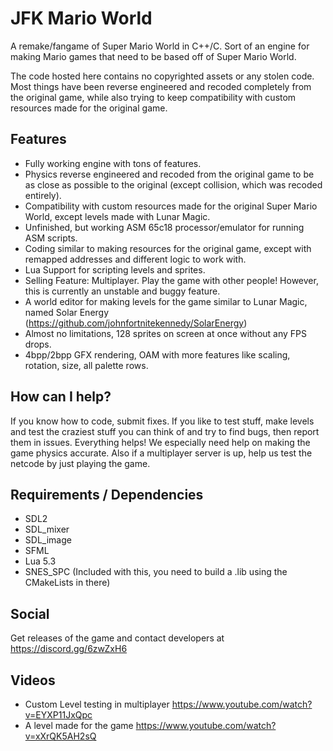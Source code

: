 # JFK Mario World
A remake/fangame of Super Mario World in C++/C. Sort of an engine for making Mario games that need to be based off of Super Mario World.

The code hosted here contains no copyrighted assets or any stolen code. Most things have been reverse engineered and recoded completely from the original game, while also trying to keep compatibility with custom resources made for the original game.

## Features
* Fully working engine with tons of features.
* Physics reverse engineered and recoded from the original game to be as close as possible to the original (except collision, which was recoded entirely).
* Compatibility with custom resources made for the original Super Mario World, except levels made with Lunar Magic.
* Unfinished, but working ASM 65c18 processor/emulator for running ASM scripts.
* Coding similar to making resources for the original game, except with remapped addresses and different logic to work with.
* Lua Support for scripting levels and sprites.
* Selling Feature: Multiplayer. Play the game with other people! However, this is currently an unstable and buggy feature.
* A world editor for making levels for the game similar to Lunar Magic, named Solar Energy (https://github.com/johnfortnitekennedy/SolarEnergy)
* Almost no limitations, 128 sprites on screen at once without any FPS drops.
* 4bpp/2bpp GFX rendering, OAM with more features like scaling, rotation, size, all palette rows.

## How can I help?
If you know how to code, submit fixes. If you like to test stuff, make levels and test the craziest stuff you can think of and try to find bugs, then report them in issues. Everything helps! We especially need help on making the game physics accurate. Also if a multiplayer server is up, help us test the netcode by just playing the game.

## Requirements / Dependencies
* SDL2
* SDL_mixer
* SDL_image
* SFML
* Lua 5.3
* SNES_SPC (Included with this, you need to build a .lib using the CMakeLists in there)

## Social
Get releases of the game and contact developers at https://discord.gg/6zwZxH6

## Videos
* Custom Level testing in multiplayer https://www.youtube.com/watch?v=EYXP11JxQpc
* A level made for the game https://www.youtube.com/watch?v=xXrQK5AH2sQ
